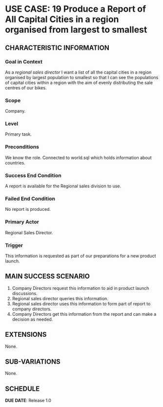 # USE CASE: 19 Produce a Report of All Capital Cities in a region organised from largest to smallest

## CHARACTERISTIC INFORMATION

### Goal in Context

As a *regional sales director* I want a list of all the capital cities in a region organised by largest population to smallest so that I can see the populations of capital cities within a region with the aim of evenly distributing the sale centres of our bikes.

### Scope

Company.

### Level

Primary task.

### Preconditions

We know the role.  Connected to world.sql which holds information about countries.

### Success End Condition

A report is available for the Regional sales division to use.

### Failed End Condition

No report is produced.

### Primary Actor

Regional Sales Director.

### Trigger

This information is requested as part of our preparations for a new product launch.

## MAIN SUCCESS SCENARIO

1. Company Directors request this information to aid in product launch discussions.
2. Regional sales director queries this information.
3. Regional sales director uses this information to form part of report to company directors.
4. Company Directors get this information from the report and can make a decision as needed.

## EXTENSIONS
None.

## SUB-VARIATIONS

None.

## SCHEDULE

**DUE DATE**: Release 1.0